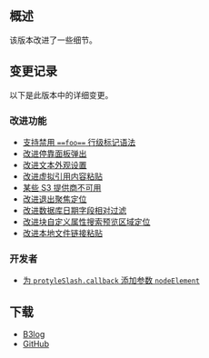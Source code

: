 ## 概述

该版本改进了一些细节。

## 变更记录

以下是此版本中的详细变更。

### 改进功能

* [支持禁用 `==foo==` 行级标记语法](https://github.com/siyuan-note/siyuan/issues/13868)
* [改进停靠面板弹出](https://github.com/siyuan-note/siyuan/issues/13938)
* [改进文本外观设置](https://github.com/siyuan-note/siyuan/issues/14019)
* [改进虚拟引用内容粘贴](https://github.com/siyuan-note/siyuan/issues/14035)
* [某些 S3 提供商不可用](https://github.com/siyuan-note/siyuan/issues/14053)
* [改进退出聚焦定位](https://github.com/siyuan-note/siyuan/issues/14056)
* [改进数据库日期字段相对过滤](https://github.com/siyuan-note/siyuan/issues/14058)
* [改进块自定义属性搜索预览区域定位](https://github.com/siyuan-note/siyuan/issues/14061)
* [改进本地文件链接粘贴](https://github.com/siyuan-note/siyuan/issues/14076)

### 开发者

* [为 `protyleSlash.callback` 添加参数 `nodeElement`](https://github.com/siyuan-note/siyuan/issues/14036)

## 下载

* [B3log](https://b3log.org/siyuan/download.html)
* [GitHub](https://github.com/siyuan-note/siyuan/releases)
